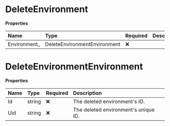 # DeleteEnvironment

**Properties**

| Name          | Type                         | Required | Description |
| :------------ | :--------------------------- | :------- | :---------- |
| Environment\_ | DeleteEnvironmentEnvironment | ❌       |             |

# DeleteEnvironmentEnvironment

**Properties**

| Name | Type   | Required | Description                          |
| :--- | :----- | :------- | :----------------------------------- |
| Id   | string | ❌       | The deleted environment's ID.        |
| Uid  | string | ❌       | The deleted environment's unique ID. |

<!-- This file was generated by liblab | https://liblab.com/ -->
